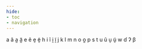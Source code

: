 ```yaml
---
hide:
- toc
- navigation
---
```

a
ã
a̰
ã̰
e
ẽ
ḛ
ḛ̃
h
i
ĩ
ḭ
ḭ̃
j
k
l
m
n
o
o̰
p
s
t
u
ũ
ṵ
ṵ̃
w
ɗ
ʔ
β
